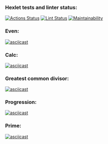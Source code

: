 ### Hexlet tests and linter status:
[![Actions Status](https://github.com/Nikon1624/frontend-project-lvl1/workflows/hexlet-check/badge.svg)](https://github.com/Nikon1624/frontend-project-lvl1/actions)
[![Lint Status](https://github.com/Nikon1624/frontend-project-lvl1/workflows/lint/badge.svg)](https://github.com/Nikon1624/frontend-project-lvl1/actions)
[![Maintainability](https://api.codeclimate.com/v1/badges/e6b7914de7415773f72a/maintainability)](https://codeclimate.com/github/Nikon1624/frontend-project-lvl1/maintainability)
### Even:
[![asciicast](https://asciinema.org/a/uaRaKFCUBbooJwNLyRY8E5hbI.svg)](https://asciinema.org/a/uaRaKFCUBbooJwNLyRY8E5hbI)
### Calc:
[![asciicast](https://asciinema.org/a/QmZLkxa3QVHrRsU7SgJPOQnLT.svg)](https://asciinema.org/a/QmZLkxa3QVHrRsU7SgJPOQnLT)
### Greatest common divisor:
[![asciicast](https://asciinema.org/a/lOZM9AqsM2EBKk3yYjqvrggjS.svg)](https://asciinema.org/a/lOZM9AqsM2EBKk3yYjqvrggjS)
### Progression:
[![asciicast](https://asciinema.org/a/O45xF0Ewp3DpcKEyp83RbeXsT.svg)](https://asciinema.org/a/O45xF0Ewp3DpcKEyp83RbeXsT)
### Prime:
[![asciicast](https://asciinema.org/a/IAdCy2qlWNcZ0gKqJF0OeXXT3.svg)](https://asciinema.org/a/IAdCy2qlWNcZ0gKqJF0OeXXT3)
